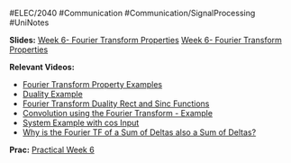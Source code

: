 #ELEC/2040  #Communication #Communication/SignalProcessing #UniNotes

**Slides:**
[Week 6- Fourier Transform Properties](Attachments/Week%206-%20Fourier%20Transform%20Properties.pptx)
[Week 6- Fourier Transform Properties](Attachments/Week%206-%20Fourier%20Transform%20Properties.pdf)

**Relevant Videos:**
- [Fourier Transform Property Examples](https://youtu.be/kbRYf1CwPMU)
- [Duality Example](https://youtu.be/2FoJrppVZuk)  
- [Fourier Transform Duality Rect and Sinc Functions](https://youtu.be/rUgBhEpeqxo)
- [Convolution using the Fourier Transform - Example](https://youtu.be/5Rygv682Y9E)
- [System Example with cos Input](https://youtu.be/GkG3naauh_4)
- [Why is the Fourier TF of a Sum of Deltas also a Sum of Deltas?](https://youtu.be/ry171Hgvm-8)

**Prac:**
[Practical Week 6](Attachments/Practical%20Week%206.pdf)
